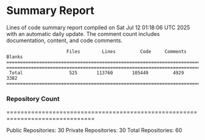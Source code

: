 # Summary Report
Lines of code summary report compiled on Sat Jul 12 01:18:06 UTC 2025 with an automatic daily update. The comment count includes documentation, content, and code comments.
```
                      Files        Lines         Code     Comments       Blanks
===============================================================================
===============================================================================
 Total                 525       113760       105449         4929         3382
===============================================================================
```

### Repository Count
===============================================================================

Public Repositories: 30
Private Repositories: 30
Total Repositories: 60

